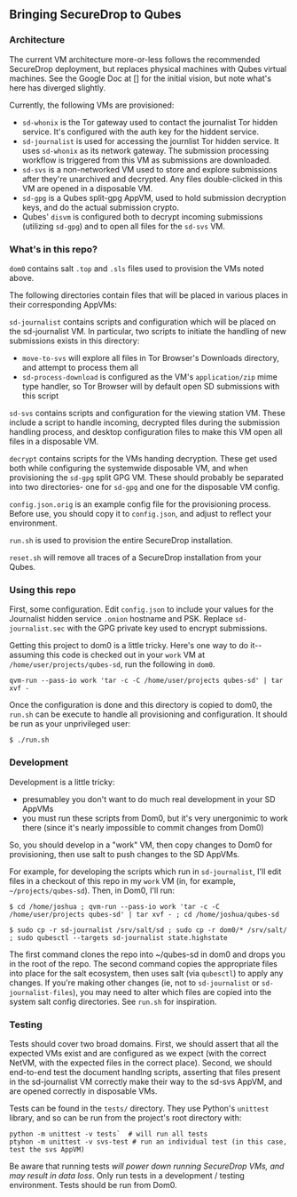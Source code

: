## Bringing SecureDrop to Qubes

### Architecture

The current VM architecture more-or-less follows the recommended SecureDrop deployment, but replaces physical machines with Qubes virtual machines. See the Google Doc at [] for the initial vision, but note what's here has diverged slightly.

Currently, the following VMs are provisioned:

- `sd-whonix` is the Tor gateway used to contact the journalist Tor hidden service. It's configured with the auth key for the hiddent service.
- `sd-journalist` is used for accessing the journlist Tor hidden service. It uses `sd-whonix` as its network gateway. The submission processing workflow is triggered from this VM as submissions are downloaded.
- `sd-svs` is a non-networked VM used to store and explore submissions after they're unarchived and decrypted. Any files double-clicked in this VM are opened in a disposable VM.
- `sd-gpg` is a Qubes split-gpg AppVM, used to hold submission decryption keys, and do the actual submission crypto.
- Qubes' `disvm` is configured both to decrypt incoming submissions (utilizing `sd-gpg`) and to open all files for the `sd-svs` VM.

### What's in this repo?

`dom0` contains salt `.top` and `.sls` files used to provision the VMs noted above.

The following directories contain files that will be placed in various places in their corresponding AppVMs:

`sd-journalist` contains scripts and configuration which will be placed on the sd-journalist VM. In particular, two scripts to initiate the handling of new submissions exists in this directory:

- `move-to-svs` will explore all files in Tor Browser's Downloads directory, and attempt to process them all
- `sd-process-download` is configured as the VM's `application/zip` mime type handler, so Tor Browser will by default open SD submissions with this script

`sd-svs` contains scripts and configuration for the viewing station VM. These include a script to handle incoming, decrypted files during the submission handling process, and desktop configuration files to make this VM open all files in a disposable VM.

`decrypt` contains scripts for the VMs handing decryption. These get used both while configuring the systemwide disposable VM, and when provisioning the `sd-gpg` split GPG VM. These should probably be separated into two directories- one for `sd-gpg` and one for the disposable VM config.

`config.json.orig` is an example config file for the provisioning process. Before use, you should copy it to `config.json`, and adjust to reflect your environment.

`run.sh` is used to provision the entire SecureDrop installation.

`reset.sh` will remove all traces of a SecureDrop installation from your Qubes.

### Using this repo

First, some configuration. Edit `config.json` to include your values for the Journalist hidden service `.onion` hostname and PSK. Replace `sd-journalist.sec` with the GPG private key used to encrypt submissions.

Getting this project to dom0 is a little tricky. Here's one way to do it-- assuming this code is checked out in your `work` VM at `/home/user/projects/qubes-sd`, run the following in `dom0`.

    qvm-run --pass-io work 'tar -c -C /home/user/projects qubes-sd' | tar xvf -

Once the configuration is done and this directory is copied to dom0, the `run.sh` can be execute to handle all provisioning and configuration. It should be run as your unprivileged user:

    $ ./run.sh

### Development

Development is a little tricky:

- presumabley you don't want to do much real development in your SD AppVMs
- you must run these scripts from Dom0, but it's very unergonimic to work there (since it's nearly impossible to commit changes from Dom0)

So, you should develop in a "work" VM, then copy changes to Dom0 for provisioning, then use salt to push changes to the SD AppVMs.

For example, for developing the scripts which run in `sd-journalist`, I'll edit files in a checkout of this repo in my `work` VM (in, for example, `~/projects/qubes-sd`). Then, in Dom0, I'll run:

    $ cd /home/joshua ; qvm-run --pass-io work 'tar -c -C /home/user/projects qubes-sd' | tar xvf - ; cd /home/joshua/qubes-sd

    $ sudo cp -r sd-journalist /srv/salt/sd ; sudo cp -r dom0/* /srv/salt/ ; sudo qubesctl --targets sd-journalist state.highstate

The first command clones the repo into ~/qubes-sd in dom0 and drops you in the root of the repo. The second command copies the appropriate files into place for the salt ecosystem, then uses salt (via `qubesctl`) to apply any changes. If you're making other changes (ie, not to `sd-journalist` or `sd-journalist-files`), you may need to alter which files are copied into the system salt config directories. See `run.sh` for inspiration.

### Testing

Tests should cover two broad domains. First, we should assert that all the expected VMs exist and are configured as we expect (with the correct NetVM, with the expected files in the correct place). Second, we should end-to-end test the document handlng scripts, asserting that files present in the sd-journalist VM correctly make their way to the sd-svs AppVM, and are opened correctly in disposable VMs.

Tests can be found in the `tests/` directory. They use Python's `unittest` library, and so can be run from the project's root directory with:

    python -m unittest -v tests`  # will run all tests
    ptyhon -m unittest -v svs-test # run an individual test (in this case, test the svs AppVM)

Be aware that running tests *will power down running SecureDrop VMs, and may result in data loss*. Only run tests in a development / testing environment. Tests should be run from Dom0.
